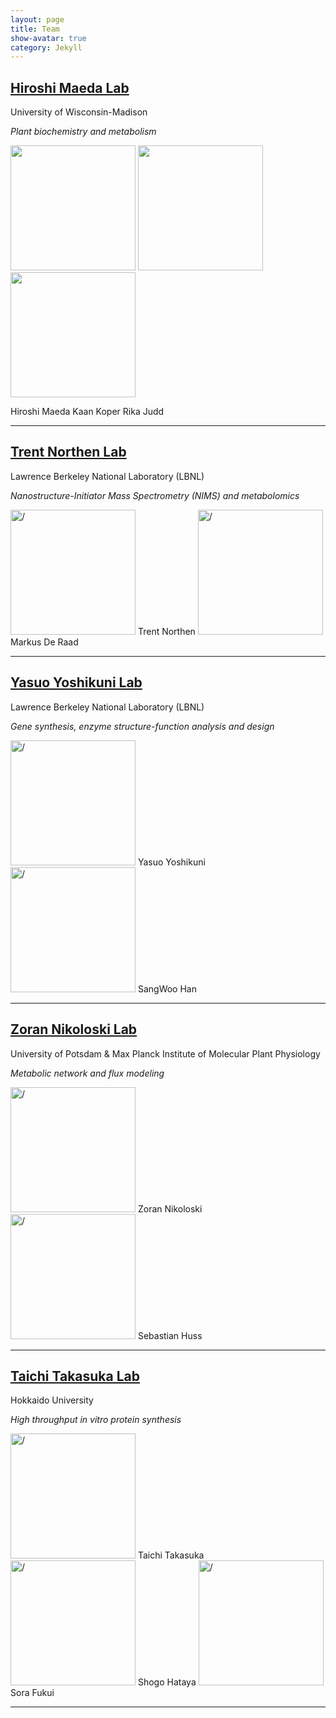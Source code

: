 ```yaml
---
layout: page
title: Team
show-avatar: true
category: Jekyll
---
```


## [Hiroshi Maeda Lab](https://maeda.botany.wisc.edu/wiki/)
University of Wisconsin-Madison 

*Plant biochemistry and metabolism*

<img src="../img/team/cHiroshi.png" height="200px">  <img src="../img/team/cKaan.png" height="200px"> <img src="../img/team/cRika.png" height="200px"> 

Hiroshi Maeda    Kaan Koper    Rika Judd 

---



## [Trent Northen Lab](http://www.northenlab.org/)
Lawrence Berkeley National Laboratory (LBNL) 

*Nanostructure-Initiator Mass Spectrometry (NIMS) and metabolomics*

<img src="../img/team/cTrent.png" alt='/' height="200px"> Trent Northen
<img src="../img/team/cMarkus.png" alt='/' height="200px"> Markus De Raad 

---


## [Yasuo Yoshikuni Lab](https://biosciences.lbl.gov/profiles/yasuo-yoshikuni/)
Lawrence Berkeley National Laboratory (LBNL)

*Gene synthesis, enzyme structure-function analysis and design*

<img src="../img/team/cYasuo.png" alt='/' height="200px"> Yasuo Yoshikuni
<img src="../img/team/cSangWoo.png" alt='/' height="200px"> SangWoo Han

---

## [Zoran Nikoloski Lab](https://www.mpimp-golm.mpg.de/13193/Zoran_Nikoloski)
University of Potsdam & Max Planck Institute of Molecular Plant Physiology

*Metabolic network and flux modeling*

<img src="../img/team/cZoran.png" alt='/' height="200px"> Zoran Nikoloski
<img src="../img/team/cSebastian.png" alt='/' height="200px"> Sebastian Huss

---


## [Taichi Takasuka Lab](http://lab.agr.hokudai.ac.jp/takasuka/members_en.html)
Hokkaido University 

*High throughput in vitro protein synthesis*

<img src="../img/team/cTaichi.png" alt='/' height="200px"> Taichi Takasuka
<img src="../img/team/cShogo.png" alt='/' height="200px"> Shogo Hataya
<img src="../img/team/cSora.png" alt='/' height="200px"> Sora Fukui

---



